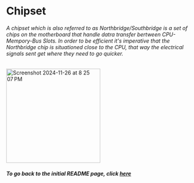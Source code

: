 # Chipset
###### A chipset which is also referred to as Northbridge/Southbridge is a set of chips on the motherboard that handle datra transfer bertween CPU-Mempory-Bus Slots. In order to be efficient it's imperative that the Northbridge chip is situationed close to the CPU, that way the electrical signals sent get where they need to go quicker.
<img width="251" alt="Screenshot 2024-11-26 at 8 25 07 PM" src="https://github.com/user-attachments/assets/b4435f52-ab4b-4b1f-8eaf-20ec4e8828d4">

##### To go back to the initial README page, click [here](https://github.com/trevclay/MD-Tutorial-Final-Project-/blob/4eb1e4bb9cbcd13a9a76cea6c46e1bad2fe4cfef/README.md)
